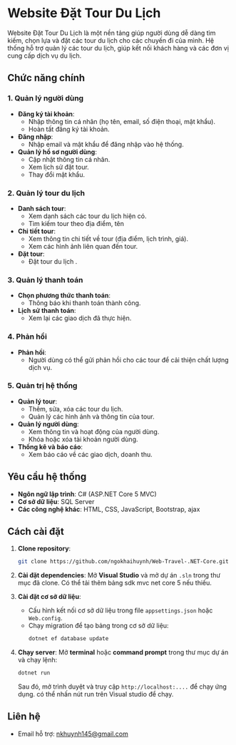 # Website Đặt Tour Du Lịch

Website Đặt Tour Du Lịch là một nền tảng giúp người dùng dễ dàng tìm kiếm, chọn lựa và đặt các tour du lịch cho các chuyến đi của mình. Hệ thống hỗ trợ quản lý các tour du lịch, giúp kết nối khách hàng và các đơn vị cung cấp dịch vụ du lịch.

## Chức năng chính

### 1. Quản lý người dùng
- **Đăng ký tài khoản**: 
  - Nhập thông tin cá nhân (họ tên, email, số điện thoại, mật khẩu).
  - Hoàn tất đăng ký tài khoản.
- **Đăng nhập**: 
  - Nhập email và mật khẩu để đăng nhập vào hệ thống.
- **Quản lý hồ sơ người dùng**:
  - Cập nhật thông tin cá nhân.
  - Xem lịch sử đặt tour.
  - Thay đổi mật khẩu.

### 2. Quản lý tour du lịch
- **Danh sách tour**: 
  - Xem danh sách các tour du lịch hiện có.
  - Tìm kiếm tour theo địa điểm, tên
- **Chi tiết tour**:
  - Xem thông tin chi tiết về tour (địa điểm, lịch trình, giá).
  - Xem các hình ảnh liên quan đến tour.
- **Đặt tour**:
  - Đặt tour du lịch .

### 3. Quản lý thanh toán
- **Chọn phương thức thanh toán**:
  - Thông báo khi thanh toán thành công.
- **Lịch sử thanh toán**: 
  - Xem lại các giao dịch đã thực hiện.

### 4. Phản hồi
- **Phản hồi**:
  - Người dùng có thể gửi phản hồi cho các tour để cải thiện chất lượng dịch vụ.

### 5. Quản trị hệ thống
- **Quản lý tour**:
  - Thêm, sửa, xóa các tour du lịch.
  - Quản lý các hình ảnh và thông tin của tour.
- **Quản lý người dùng**: 
  - Xem thông tin và hoạt động của người dùng.
  - Khóa hoặc xóa tài khoản người dùng.
- **Thống kê và báo cáo**:
  - Xem báo cáo về các giao dịch, doanh thu.

## Yêu cầu hệ thống
- **Ngôn ngữ lập trình**: C# (ASP.NET Core 5 MVC)
- **Cơ sở dữ liệu**: SQL Server
- **Các công nghệ khác**: HTML, CSS, JavaScript, Bootstrap, ajax

## Cách cài đặt

1. **Clone repository**:
    ```bash
    git clone https://github.com/ngokhaihuynh/Web-Travel-.NET-Core.git
    
    ```

2. **Cài đặt dependencies**:
    Mở **Visual Studio** và mở dự án `.sln` trong thư mục đã clone.
    Có thể tải thêm bảng sdk mvc net core 5 nếu thiếu.
3. **Cài đặt cơ sở dữ liệu**:
    - Cấu hình kết nối cơ sở dữ liệu trong file `appsettings.json` hoặc `Web.config`.
    - Chạy migration để tạo bảng trong cơ sở dữ liệu:
      ```bash
      dotnet ef database update
      ```

4. **Chạy server**:
    Mở **terminal** hoặc **command prompt** trong thư mục dự án và chạy lệnh:
    ```bash
    dotnet run
    ```

    Sau đó, mở trình duyệt và truy cập `http://localhost:....` để chạy ứng dụng. có thể nhấn nút run trên Visual studio để chạy.

## Liên hệ
- Email hỗ trợ: nkhuynh145@gmail.com


